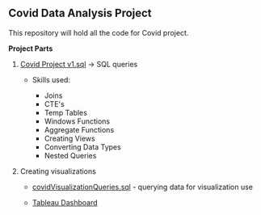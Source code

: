 ## Covid Data Analysis Project
This repository will hold all the code for Covid project.

**Project Parts**

1. [Covid Project v1.sql](https://github.com/artem-kov/CovidProject/blob/main/Covid%20Project%20v1.sql) -> SQL queries 

    * Skills used: 
      
      * Joins
      * CTE's
      * Temp Tables
      * Windows Functions
      * Aggregate Functions
      * Creating Views
      * Converting Data Types
      * Nested Queries

2. Creating visualizations

   * [covidVisualizationQueries.sql](https://github.com/artem-kov/CovidProject/blob/main/covidVisualizationQueries.sql) - querying data for visualization use

   * [Tableau Dashboard](https://public.tableau.com/app/profile/artem.kovalenko/viz/CovidDashboard_16221916771560/Dashboard1)

